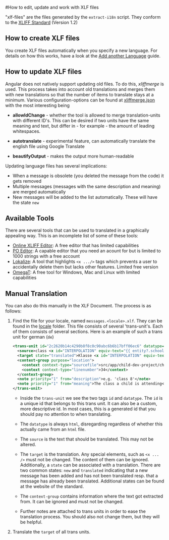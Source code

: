 #How to edit, update and work with XLF files

"xlf-files" are the files generated by the `extract-i18n` script. They conform to the
[XLIFF Standard](http://docs.oasis-open.org/xliff/v1.2/os/xliff-core.html) (Version 1.2)

## How to create XLF files
You create XLF files automatically when you specify a new language. For details on how
this works, have a look at the [Add another Language](add-another-language.md) guide.

## How to update XLF files
Angular does not natively support updating old files. To do this,
*xliffmerge* is used. This process takes into account old translations and
merges them with new translations so that the number of items to translate
stays at a minimum. Various configuration-options can be found at
[xliffmerge.json](../../../xliffmerge.json) with the most interesting being
* **allowIdChange** - whether the tool is allowed to merge translation-units
  with different ID's. This can be desired if two units have the same meaning and
  text, but differ in - for example - the amount of leading whitespaces.

* **autotranslate** - experimental feature, can automatically translate the english
  file using Google Translate

* **beautifyOutput** - makes the output more human-readable

Updating language files has several implications:
- When a message is obsolete (you deleted the message from the code) it gets removed
- Multiple messages (messages with the same description and meaning) are merged
  automatically
- New messages will be added to the list automatically. These will have the state `new`

## Available Tools
There are several tools that can be used to translated in a graphically appealing way.
This is an incomplete list of some of these tools:
- [Online XLIFF Editor](https://xliff.brightec.co.uk): A free editor that has limited
capabilities
- [PO Editor](https://poeditor.com/kb/xliff-editor): A capable editor that you need an
acount for but is limited to 1000 strings with a free account
- [Lokalize](https://app.lokalise.com/project/8086894060bb7d5eb21109.79604392/?view=multi):
A tool that highlights `<x .../>` tags which prevents a user to accidentally delete them
  but lacks other features. Limited free version
- [OmegaT](https://omegat.org): A free tool for Windows, Mac and Linux with limited
capabilities

## Manual Translation

You can also do this manually in the XLF Document. The process is as follows:
1) Find the file for your locale, named `messages.<locale>.xlf`. They can be found
   in the [locale](src/locale) folder. This file consists of several 'trans-unit's. 
   Each of them consists of several sections. Here is an example of such a trans unit for german (`de`)
   ```xml
   <trans-unit id="2c2620b14c4290b8f8c0c90abc6b6b17bff06ec6" datatype="html">
     <source>class <x id="INTERPOLATION" equiv-text="{{ entity?.schoolClass }}"/></source>
     <target state="translated">Klasse <x id="INTERPOLATION" equiv-text="{{ entity?.schoolClass }}"/></target>
     <context-group purpose="location">
       <context context-type="sourcefile">src/app/child-dev-project/children/child-block/child-block.component.html</context>
       <context context-type="linenumber">34</context>
     </context-group>
     <note priority="1" from="description">e.g. 'class 8'</note>
     <note priority="1" from="meaning">The class a child is attending</note>
   </trans-unit>
   ```
   - Inside the `trans-unit` we see the two tags `id` and `datatype`. The `id` is a unique id 
that belongs to this trans unit. It can also be a custom, more descriptive id. In most
cases, this is a generated id that you should pay no attention to when translating.
     
   - The `datatype` is always `html`, disregarding regardless of whether this actually came
   from an `html` file.
     
   - The `source` is the text that should be translated. This may not be altered.
     
   - The `target` is the translation. Any special elements, such as `<x ... />` must not be
changed. The content of them can be ignored. Additionally, a `state` can be associated
with a translation. There are two common states: `new` and `translated` indicating that
a new message has been added and has not been translated resp. that a message has already
been translated. Additional states can be found at the website of the standard.
     
   - The `context-group` contains information where the text got extracted from. It can be
ignored and must not be changed.
     
   - Further notes are attached to trans units in order to ease the translation process.
You should also not change them, but they will be helpful.
     
3) Translate the `target` of all trans units. 
